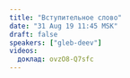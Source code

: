 ```yaml
---
title: "Вступительное слово"
date: "31 Aug 19 11:45 MSK"
draft: false
speakers: ["gleb-deev"]
videos:
  доклад: ovzO8-Q7sfc
---
```

